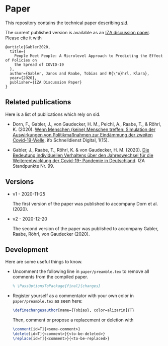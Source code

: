 # Paper

This repository contains the technical paper describing
[sid](https://github.com/covid-19-impact-lab/sid).

The current published version is available as an [IZA discussion
paper](https://www.iza.org/publications/dp/13899). Please cite it with

```
@article{Gabler2020,
  title={
    People Meet People: A Microlevel Approach to Predicting the Effect of Policies on
    the Spread of COVID-19
  },
  author={Gabler, Janos and Raabe, Tobias and R{\"o}hrl, Klara},
  year={2020},
  publisher={IZA Discussion Paper}
}
```


## Related publications

Here is a list of publications which rely on sid.

- Dorn, F., Gabler, J., von Gaudecker, H. M., Peichl, A., Raabe, T., & Röhrl, K. (2020).
  [Wenn Menschen (keine) Menschen treffen: Simulation der Auswirkungen von
  Politikmaßnahmen zur Eindämmung der zweiten
  Covid-19-Welle](https://www.ifo.de/publikationen/2020/aufsatz-zeitschrift/wenn-menschen-keine-menschen-treffen-simulation).
  ifo Schnelldienst Digital, 1(15).

- Gabler, J., Raabe, T., Röhrl, K. & von Gaudecker, H. M. (2020). [Die Bedeutung
  individuellen Verhaltens über den Jahreswechsel für die Weiterentwicklung der
  Covid-19- Pandemie in Deutschland](http://ftp.iza.org/sp99.pdf). IZA Standpunkte Nr.
  99.


## Versions

- v1 - 2020-11-25

  The first version of the paper was published to accompany Dorn et al. (2020).

- v2 - 2020-12-20

  The second version of the paper was published to accompany Gabler, Raabe, Röhrl, von
  Gaudecker (2020).


## Development

Here are some useful things to know.

- Uncomment the following line in ``paper/preamble.tex`` to remove all comments from the
  compiled paper.

  ```latex
  % \PassOptionsToPackage{final}{changes}
  ```

- Register yourself as a commentator with your own color in ``paper/preamble.tex`` as
  seen here:

  ```latex
  \definechangesauthor[name={Tobias}, color=alizarin]{T}
  ```

  Then, comment or propose a replacement or deletion with

  ```latex
  \comment[id=T]{<some-comment>}
  \delete[id=T]{<comment>}{<to-be-deleted>}
  \replace[id=T]{<comment>}{<to-be-replaced>}
  ```

